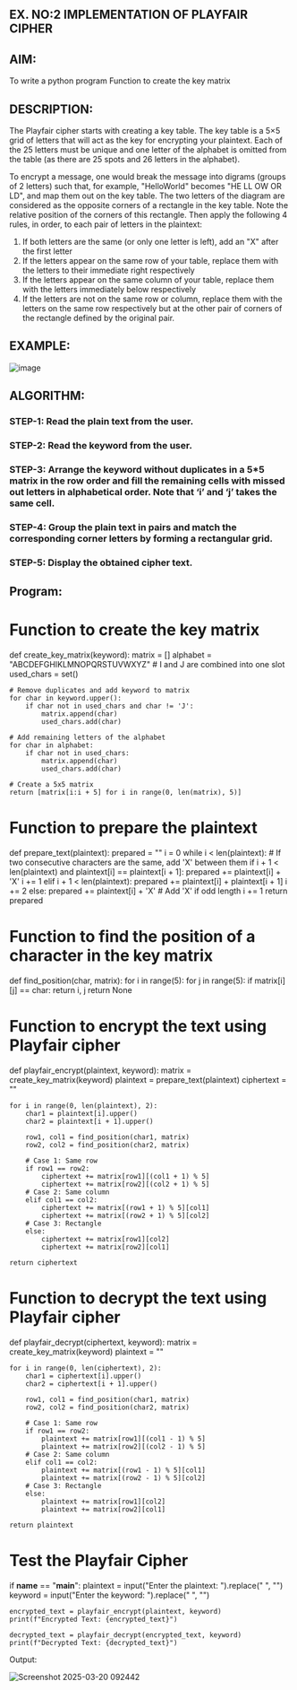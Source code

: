 ## EX. NO:2 IMPLEMENTATION OF PLAYFAIR CIPHER

 

## AIM:
To write a python program Function to create the key matrix

## DESCRIPTION:

The Playfair cipher starts with creating a key table. The key table is a 5×5 grid of letters that will act as the key for encrypting your plaintext. Each of the 25 letters must be unique and one letter of the alphabet is omitted from the table (as there are 25 spots and 26 letters in the alphabet).

To encrypt a message, one would break the message into digrams (groups of 2 letters) such that, for example, "HelloWorld" becomes "HE LL OW OR LD", and map them out on the key table. The two letters of the diagram are considered as the opposite corners of a rectangle in the key table. Note the relative position of the corners of this rectangle. Then apply the following 4 rules, in order, to each pair of letters in the plaintext:
1.	If both letters are the same (or only one letter is left), add an "X" after the first letter
2.	If the letters appear on the same row of your table, replace them with the letters to their immediate right respectively
3.	If the letters appear on the same column of your table, replace them with the letters immediately below respectively
4.	If the letters are not on the same row or column, replace them with the letters on the same row respectively but at the other pair of corners of the rectangle defined by the original pair.
## EXAMPLE:
![image](https://github.com/Hemamanigandan/EX-NO-2-/assets/149653568/e6858d4f-b122-42ba-acdb-db18ec2e9675)

 

## ALGORITHM:

### STEP-1: Read the plain text from the user.
### STEP-2: Read the keyword from the user.
### STEP-3: Arrange the keyword without duplicates in a 5*5 matrix in the row order and fill the remaining cells with missed out letters in alphabetical order. Note that ‘i’ and ‘j’ takes the same cell.
### STEP-4: Group the plain text in pairs and match the corresponding corner letters by forming a rectangular grid.
### STEP-5: Display the obtained cipher text.




## Program:
# Function to create the key matrix
def create_key_matrix(keyword):
    matrix = []
    alphabet = "ABCDEFGHIKLMNOPQRSTUVWXYZ"  # I and J are combined into one slot
    used_chars = set()

    # Remove duplicates and add keyword to matrix
    for char in keyword.upper():
        if char not in used_chars and char != 'J':
            matrix.append(char)
            used_chars.add(char)

    # Add remaining letters of the alphabet
    for char in alphabet:
        if char not in used_chars:
            matrix.append(char)
            used_chars.add(char)

    # Create a 5x5 matrix
    return [matrix[i:i + 5] for i in range(0, len(matrix), 5)]

# Function to prepare the plaintext
def prepare_text(plaintext):
    prepared = ""
    i = 0
    while i < len(plaintext):
        # If two consecutive characters are the same, add 'X' between them
        if i + 1 < len(plaintext) and plaintext[i] == plaintext[i + 1]:
            prepared += plaintext[i] + 'X'
            i += 1
        elif i + 1 < len(plaintext):
            prepared += plaintext[i] + plaintext[i + 1]
            i += 2
        else:
            prepared += plaintext[i] + 'X'  # Add 'X' if odd length
            i += 1
    return prepared

# Function to find the position of a character in the key matrix
def find_position(char, matrix):
    for i in range(5):
        for j in range(5):
            if matrix[i][j] == char:
                return i, j
    return None

# Function to encrypt the text using Playfair cipher
def playfair_encrypt(plaintext, keyword):
    matrix = create_key_matrix(keyword)
    plaintext = prepare_text(plaintext)
    ciphertext = ""

    for i in range(0, len(plaintext), 2):
        char1 = plaintext[i].upper()
        char2 = plaintext[i + 1].upper()

        row1, col1 = find_position(char1, matrix)
        row2, col2 = find_position(char2, matrix)

        # Case 1: Same row
        if row1 == row2:
            ciphertext += matrix[row1][(col1 + 1) % 5]
            ciphertext += matrix[row2][(col2 + 1) % 5]
        # Case 2: Same column
        elif col1 == col2:
            ciphertext += matrix[(row1 + 1) % 5][col1]
            ciphertext += matrix[(row2 + 1) % 5][col2]
        # Case 3: Rectangle
        else:
            ciphertext += matrix[row1][col2]
            ciphertext += matrix[row2][col1]

    return ciphertext

# Function to decrypt the text using Playfair cipher
def playfair_decrypt(ciphertext, keyword):
    matrix = create_key_matrix(keyword)
    plaintext = ""

    for i in range(0, len(ciphertext), 2):
        char1 = ciphertext[i].upper()
        char2 = ciphertext[i + 1].upper()

        row1, col1 = find_position(char1, matrix)
        row2, col2 = find_position(char2, matrix)

        # Case 1: Same row
        if row1 == row2:
            plaintext += matrix[row1][(col1 - 1) % 5]
            plaintext += matrix[row2][(col2 - 1) % 5]
        # Case 2: Same column
        elif col1 == col2:
            plaintext += matrix[(row1 - 1) % 5][col1]
            plaintext += matrix[(row2 - 1) % 5][col2]
        # Case 3: Rectangle
        else:
            plaintext += matrix[row1][col2]
            plaintext += matrix[row2][col1]

    return plaintext

# Test the Playfair Cipher
if __name__ == "__main__":
    plaintext = input("Enter the plaintext: ").replace(" ", "")
    keyword = input("Enter the keyword: ").replace(" ", "")
    
    encrypted_text = playfair_encrypt(plaintext, keyword)
    print(f"Encrypted Text: {encrypted_text}")
    
    decrypted_text = playfair_decrypt(encrypted_text, keyword)
    print(f"Decrypted Text: {decrypted_text}")



Output:

![Screenshot 2025-03-20 092442](https://github.com/user-attachments/assets/eb9608d7-9de3-4c8a-b28b-f47a3efbeca4)


